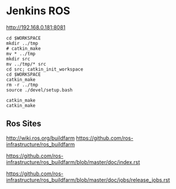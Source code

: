 # Jenkins ROS

http://192.168.0.181:8081

```
cd $WORKSPACE
mkdir ../tmp
# catkin_make
mv * ../tmp
mkdir src
mv ../tmp/* src
cd src; catkin_init_workspace
cd $WORKSPACE
catkin_make
rm -r ../tmp
source ./devel/setup.bash

catkin_make
catkin_make
```

## Ros Sites
http://wiki.ros.org/buildfarm
https://github.com/ros-infrastructure/ros_buildfarm

https://github.com/ros-infrastructure/ros_buildfarm/blob/master/doc/index.rst


https://github.com/ros-infrastructure/ros_buildfarm/blob/master/doc/jobs/release_jobs.rst


